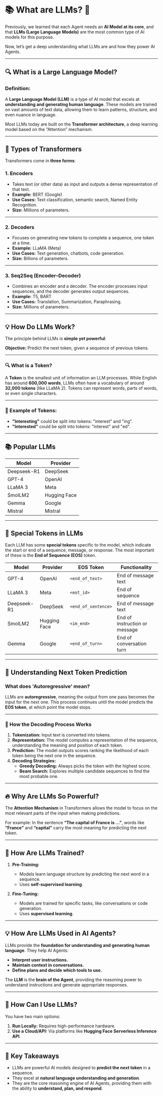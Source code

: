 # 📚 What are LLMs? 🤖

Previously, we learned that each Agent needs an **AI Model at its core**, and that **LLMs (Large Language Models)** are the most common type of AI models for this purpose. 

Now, let’s get a deep understanding what LLMs are and how they power AI Agents.

---

## 🔍 What is a Large Language Model?

### Definition:
A **Large Language Model (LLM)** is a type of AI model that excels at **understanding and generating human language**. These models are trained on vast amounts of text data, allowing them to learn patterns, structure, and even nuance in language. 

Most LLMs today are built on the **Transformer architecture**, a deep learning model based on the “Attention” mechanism. 

---

## 🔑 Types of Transformers

Transformers come in **three forms**:

### 1. **Encoders**
- Takes text (or other data) as input and outputs a dense representation of that text.
- **Example:** BERT (Google)
- **Use Cases:** Text classification, semantic search, Named Entity Recognition.
- **Size:** Millions of parameters.

---

### 2. **Decoders**
- Focuses on generating new tokens to complete a sequence, one token at a time.
- **Example:** LLaMA (Meta)
- **Use Cases:** Text generation, chatbots, code generation.
- **Size:** Billions of parameters.

---

### 3. **Seq2Seq (Encoder–Decoder)**
- Combines an encoder and a decoder. The encoder processes input sequences, and the decoder generates output sequences.
- **Example:** T5, BART
- **Use Cases:** Translation, Summarization, Paraphrasing.
- **Size:** Millions of parameters.

---

## 💡 How Do LLMs Work?

The principle behind LLMs is **simple yet powerful**: 

**Objective:** Predict the next token, given a sequence of previous tokens.

---

### 🔍 What is a Token?
A **Token** is the smallest unit of information an LLM processes. While English has around **600,000 words**, LLMs often have a vocabulary of around **32,000 tokens** (like LLaMA 2). Tokens can represent words, parts of words, or even single characters.

---

### 🌟 Example of Tokens:
- **"Interesting"** could be split into tokens: "interest" and "ing".
- **"Interested"** could be split into tokens: "interest" and "ed".

---

## 📚 Popular LLMs

| Model        | Provider     |
|--------------|---------------|
| Deepseek-R1  | DeepSeek      |
| GPT-4        | OpenAI        |
| LLaMA 3      | Meta          |
| SmolLM2      | Hugging Face   |
| Gemma        | Google        |
| Mistral      | Mistral       |

---

## 📌 Special Tokens in LLMs

Each LLM has some **special tokens** specific to the model, which indicate the start or end of a sequence, message, or response. The most important of these is the **End of Sequence (EOS)** token.

| Model      | Provider     | EOS Token         | Functionality                    |
|------------|--------------|------------------|----------------------------------|
| GPT-4      | OpenAI       | `<end_of_text>`    | End of message text              |
| LLaMA 3    | Meta         | `<eot_id>`      | End of sequence                  |
| Deepseek-R1| DeepSeek     | `<end_of_sentence>`| End of message text            |
| SmolLM2    | Hugging Face | `<im_end>`      | End of instruction or message    |
| Gemma      | Google       | `<end_of_turn>`    | End of conversation turn         |

---

## 🔄 Understanding Next Token Prediction

### **What does 'Autoregressive' mean?**
LLMs are **autoregressive**, meaning the output from one pass becomes the input for the next one. This process continues until the model predicts the **EOS token**, at which point the model stops.

---

### 📌 How the Decoding Process Works
1. **Tokenization:** Input text is converted into tokens.
2. **Representation:** The model computes a representation of the sequence, understanding the meaning and position of each token.
3. **Prediction:** The model outputs scores ranking the likelihood of each token being the next one in the sequence.
4. **Decoding Strategies:** 
   - **Greedy Decoding:** Always picks the token with the highest score.
   - **Beam Search:** Explores multiple candidate sequences to find the most probable one.

---

## 🔥 Why Are LLMs So Powerful?

The **Attention Mechanism** in Transformers allows the model to focus on the most relevant parts of the input when making predictions.

For example:
In the sentence **“The capital of France is …”**, words like **“France”** and **“capital”** carry the most meaning for predicting the next token.

---

## 🧩 How Are LLMs Trained?

1. **Pre-Training:**
   - Models learn language structure by predicting the next word in a sequence.
   - Uses **self-supervised learning**.
   
2. **Fine-Tuning:**
   - Models are trained for specific tasks, like conversations or code generation.
   - Uses **supervised learning**.

---

## 💡 How Are LLMs Used in AI Agents?

LLMs provide the **foundation for understanding and generating human language**. They help AI Agents:

- **Interpret user instructions.**
- **Maintain context in conversations.**
- **Define plans and decide which tools to use.**

The **LLM** is the **brain of the Agent**, providing the reasoning power to understand instructions and generate appropriate responses.

---

## 🌟 How Can I Use LLMs?

You have two main options:

1. **Run Locally:** Requires high-performance hardware.
2. **Use a Cloud/API:** Via platforms like **Hugging Face Serverless Inference API**.

---

## 📌 Key Takeaways

- LLMs are powerful AI models designed to **predict the next token** in a sequence.
- They excel at **natural language understanding and generation**.
- They are the core reasoning engine of AI Agents, providing them with the ability to **understand, plan, and respond**.

